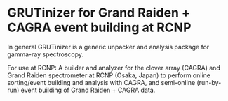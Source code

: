 GRUTinizer for Grand Raiden + CAGRA event building at RCNP
==========

In general GRUTinizer is a generic unpacker and analysis package for gamma-ray spectroscopy.

For use at RCNP: A builder and analyzer for the clover array (CAGRA) and Grand Raiden spectrometer at RCNP (Osaka, Japan) to perform online sorting/event building and analysis with CAGRA, and semi-online (run-by-run) event building of Grand Raiden + CAGRA data.


